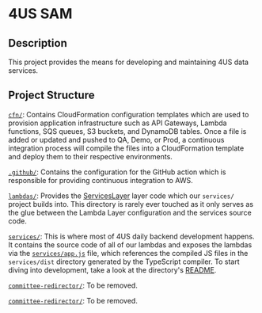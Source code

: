 # 4US SAM

## Description
This project provides the means for developing and maintaining 4US data services.

## Project Structure
[`cfn/`](cfn/): Contains CloudFormation configuration templates which are used to provision application infrastructure such as API Gateways, Lambda functions, SQS queues, S3 buckets, and DynamoDB tables. Once a file is added or updated and pushed to QA, Demo, or Prod, a continuous integration process will compile the files into a CloudFormation template and deploy them to their respective environments.

[`.github/`](.github/): Contains the configuration for the GitHub action which is responsible for providing continuous integration to AWS.

[`lambdas/`](lambdas): Provides the [ServicesLayer](cfn/templates/backend/07_Resources/Lambda/Layer/ServicesLayer.yml) layer code which our `services/` project builds into. This directory is rarely ever touched as it only serves as the glue between the Lambda Layer configuration and the services source code.

[`services/`](services/): This is where most of 4US daily backend development happens. It contains the source code of all of our lambdas and exposes the lambdas via the [`services/app.js`](services/app.js) file, which references the compiled JS files in the `services/dist` directory generated by the TypeScript compiler. To start diving into development, take a look at the directory's [README](./services/README.md).

[`committee-redirector/`](./committee-redirector): To be removed.

[`committee-redirector/`](./committee-redirector): To be removed.